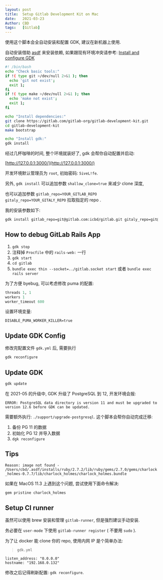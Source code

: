 ```yaml
---
layout: post
title:  Setup Gitlab Development Kit on Mac
date:   2021-03-23
Author: CBD
tags:   [Gitlab]
---
```


使用这个脚本会全自动安装和配置 GDK, 建议在新机器上使用.

自动安装借助 [asdf](https://asdf-vm.com/#/core-manage-asdf) 来安装依赖, 如果跟现有环境冲突请参考: [Install and configure GDK](https://gitlab.com/gitlab-org/gitlab-development-kit/-/blob/main/doc/index.md)

```sh
#! /bin/bash
echo "Check basic tools:"
if !( type git >/dev/null 2>&1 ); then
  echo 'git not exist';
  exit 1;
fi
if !( type make >/dev/null 2>&1 ); then
  echo 'make not exist';
  exit 1;
fi

echo "Install dependencies:"
git clone https://gitlab.com/gitlab-org/gitlab-development-kit.git
cd gitlab-development-kit
make bootstrap

echo "Install gdk:"
gdk install
```

经过几杯咖啡的时间, 整个环境就装好了, gdk 会帮你自动配置并启动:

[http://127.0.0.1:3000/](http://127.0.0.1:3000/)

开发环境默认管理员为 `root`, 初始密码: `5iveL!fe`.

另外, `gdk install` 可以追加参数 `shallow_clone=true` 来减少 clone 深度,

也可以追加参数 `gitlab_repo=YOUR_GITLAB_REPO gitaly_repo=YOUR_GITALY_REPO` 拉取指定的 repo .

我的安装参数如下:

```zsh
gdk install gitlab_repo=git@gitlab.com:icbd/gitlab.git gitaly_repo=git@gitlab.com:icbd/gitaly.git
```

## How to debug GitLab Rails App

1. `gdk stop`
2. 注释掉 `Procfile` 中的 `rails-web:` 一行
3. `gdk start`
4. `cd gitlab`
5. `bundle exec thin --socket=../gitlab.socket start`  或者 `bundle exec rails server`

为了方便 byebug, 可以考虑修改 puma 的配置:

```ruby
threads 1, 1
workers 1
worker_timeout 600
```

设置环境变量:

```text
DISABLE_PUMA_WORKER_KILLER=true
```

## Update GDK Config

修改完配置文件 `gdk.yml` 后, 需要执行

```zsh
gdk reconfigure
```

## Update GDK

```zsh
gdk update
```

在 2021-05 的升级中, GDK 升级了 PostgreSQL 到 12, 开发环境会报:

```text
ERROR: PostgreSQL data directory is version 11 and must be upgraded to version 12.6 before GDK can be updated.
```

需要额外执行: `./support/upgrade-postgresql`. 这个脚本会帮你自动完成迁移:

1. 备份 PG 11 的数据
2. 初始化 PG 12 并导入数据
3. `dgk reconfigure`

## Tips

`Reason: image not found - /Users/cbd/.asdf/installs/ruby/2.7.2/lib/ruby/gems/2.7.0/gems/charlock_holmes-0.7.7/lib/charlock_holmes/charlock_holmes.bundle`

如果在 MacOS 11.3 上遇到这个问题, 尝试使用下面命令解决:

```zsh
gem pristine charlock_holmes
```

## Setup CI runner

虽然可以使用 brew 安装和管理 `gitlab-runner`, 但是强烈建议手动安装.

务必要在 `user-mode` 下使用 `gitlab-runner register` ( 不要用 `sudo` ).

为了让 docker 能 clone 你的 repo, 使用内网 IP 是个简单办法:

> `gdk.yml`

```text
listen_address: "0.0.0.0"
hostname: "192.168.0.132"
```

修改之后记得刷新配置: `gdk reconfigure`.
